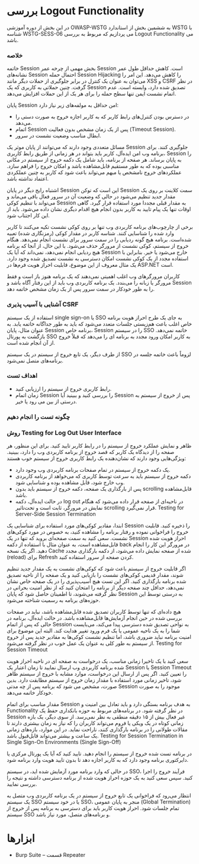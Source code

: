 # بررسی Logout Functionality

در این بخش از دوره آموزشی OWASP-WSTG به ششمین بخش از استاندارد WSTG با شناسه WSTG-SESS-06 می پردازیم که مربوط به بررسی Logout Functionality می باشد.

### خلاصه


خاتمه Session بخش مهمی از چرخه عمر Session است. کاهش حداقل طول عمر نشانه‌های Session احتمال حمله Session Hijacking را کاهش می‌دهد. این امر را می‌توان به عنوان یک کنترل در برابر جلوگیری از حملات دیگر مانند XSS و CSRF در نظر گرفت. چنین حملاتی به کاربری که یک Session تصدیق شده دارد، وابسته است. عدم اتمام نشست ایمن تنها سطح حمله را برای هر یک از این حملات افزایش می‌دهد.

پایان Session امن حداقل به مولفه‌های زیر نیاز دارد:

* در دسترس بودن کنترل‌های رابط کاربر که به کاربر اجازه خروج به صورت دستی را می‌دهد.
* اتمام Session پس از یک زمان مشخص بدون فعالیت (‏Timeout Session)‏.
* ابطال مناسب وضعیت نشست در سرور.

مسائل متعددی وجود دارند که می‌توانند از پایان موثر یک Session جلوگیری کنند. برای برنامه وب امن ایده‌آل، کاربر باید بتواند در هر زمانی از طریق رابط کاربری، Session را به پایان برساند. هر صفحه‌ از برنامه، باید شامل یک دکمه خروج از سیستم در مکانی مناسبی بوده که به طور مستقیم قابل‌مشاهده باشد و امکان خروج را فراهم سازد. عملکردهای خروج نامشخص یا مبهم می‌تواند باعث شود که کاربر به چنین عملکردی اعتماد نداشته باشد.

اشتباه رایج دیگر در پایان Session این است که توکن Session سمت کلاینت بر روی یک مقدار جدید تنظیم می‌شود در حالی که وضعیت آن در سرور فعال باقی می‌ماند و می‌تواند با تنظیم کوکی Session به مقدار قبلی مجددا مورد استفاده قرار گیرد. گاهی اوقات تنها یک پیام تایید به کاربر بدون انجام هیچ اقدام دیگری نشان داده می‌شود. باید از این کار اجتناب شود.

برخی از چارچوب‌های برنامه کاربردی وب تنها بر روی کوکی نشست تکیه می‌کنند تا کاربر وارد شده را شناسایی کنند. شناسه کاربر در مقدار کوکی (‏رمزنگاری شده)‏ تعبیه شده‌است. برنامه هیچ گونه ردیابی را در سمت سرور برای نشست انجام نمی‌دهد. هنگام خروج از سیستم، کوکی نشست از مرورگر حذف می‌شود. با این حال، از آنجا که برنامه هیچ ردیابی انجام نمی‌دهد، نمی‌داند که آیا یک Session خارج می‌شود یا خیر. بنابراین با استفاده مجدد از یک کوکی نشست امکان دسترسی به نشست تصدیق شده وجود دارد. یک مثال معروف از این موضوع، قابلیت احراز هویت فرم‌ها در ASP.NET است.

کاربران مرورگرهای وب اغلب اهمیتی نمی‌دهند که یک برنامه هنوز باز است و فقط مرورگر یا زبانه را می‌بندد. یک برنامه کاربردی وب باید از این رفتار آگاه باشد و Session را به طور خودکار در سمت سرور پس از یک زمان مشخص خاتمه دهد.

### آشنایی با آسیب پذیری CSRF

استفاده از یک سیستم single sign-on یا SSO به جای یک طرح احراز هویت برنامه خاص اغلب باعث هم‌زیستی جلسات متعدد می‌شود که باید به طور جداگانه خاتمه یابد. به عنوان مثال، پایان Session برنامه خاص، Session را در سیستم SSO خاتمه نمی‌دهد. بازگشت به پورتال SSO به کاربر امکان ورود مجدد به برنامه ای را می‌دهد که قبلاً خروج از آن انجام شده است.

از طرف دیگر، یک تابع خروج از سیستم در یک سیستم SSO لزوماً باعث خاتمه جلسه در برنامه‌های متصل نمی‌شود.

### اهداف تست

* رابط کاربری خروج از سیستم را ارزیابی کنید.
* زمان اتمام Session را بررسی کنید و ببینید آیا Session پس از خروج از سیستم به درستی از بین می رود یا خیر.

### چگونه تست را انجام دهیم
### روش Testing for Log Out User Interface

ظاهر و نمایش عملکرد خروج از سیستم را در رابط کاربر تایید کنید. برای این منظور، هر صفحه را از دیدگاه یک کاربر که قصد خروج از برنامه کاربردی وب را دارد، ببینید.
ویژگی‌هایی وجود دارند که نشان‌دهنده یک رابط کاربری خروج از سیستم خوب هستند:

* یک دکمه خروج از سیستم در تمام صفحات برنامه کاربردی وب وجود دارد.
* دکمه خروج از سیستم باید به سرعت توسط کاربری که می‌خواهد از برنامه کاربردی وب خارج شود، قابل مشاهده بوده و شناسایی شود.
* پس از بارگذاری یک صفحه، دکمه خروج از سیستم باید بدون scrolling قابل‌مشاهده باشد.
* در حالت ایده‌آل، دکمه log out در ناحیه‌ای از صفحه قرار داده می‌شود که هنگام نمایش در مرورگر، ثابت است و تحت‌تاثیر scrolling قرار نمی‌گیرد.
Testing for Server-Side Session Termination

ابتدا، مقادیر کوکی‌های مورد استفاده برای شناسایی یک Session را ذخیره کنید. قابلیت خروج را فراخوانی نموده و رفتار برنامه را مشاهده کنید، به خصوص در مورد کوکی‌های نشست. سعی کنید به سمت صفحه‌ای بروید که تنها در یک Session احراز هویت شده قابل‌مشاهده است، به عنوان مثال با استفاده از دکمه back در مرورگر این کار را انجام دهید. اگر یک نسخه Cache شده از صفحه نمایش داده می‌شود، از دکمه بارگذاری مجدد (reload) برای Refresh کردن صفحه از سرور استفاده کنید.

اگر قابلیت خروج از سیستم باعث شود که کوکی‌های نشست به یک مقدار جدید تنظیم شوند، مقدار قدیمی کوکی‌های نشست را بازیابی کنید و یک صفحه را از ناحیه تصدیق شده برنامه بارگذاری کنید. اگر این تست هیچ آسیب‌پذیری را در یک صفحه خاص نشان نمی‌دهد، حداقل چند صفحه دیگر از برنامه را امتحان کنید که از نظر امنیت بحرانی در نظر گرفته می‌شوند، تا اطمینان حاصل شود که پایان Session به درستی توسط این حوزه‌های برنامه به رسمیت شناخته می‌شود.

هیچ داده‌ای که تنها توسط کاربران تصدیق شده قابل‌مشاهده باشد، نباید در صفحات بررسی شده در حین انجام آزمایش‌ها قابل‌مشاهده باشد. در حالت ایده‌آل، برنامه در حالی که پس از اتمام Session به نواحی تصدیق شده دسترسی پیدا می‌کند، می‌بایست شما را به یک ناحیه عمومی یا یک فرم ورود تغییر هدایت کند. البته این موضوع برای امنیت برنامه نباید ضروری باشد، اما تنظیم نشست کوکی‌ها به مقادیر جدید پس از خروج از سیستم به طور کلی به عنوان یک عمل خوب در نظر گرفته می‌شود.
Testing for Session Timeout

سعی کنید با یک تاخیرا زمانی مناسب، یک درخواست به صفحه ای در ناحیه احراز هویت شده برنامه کاربردی وب ارسال نمایید تا زمان اعتبار یک Session یا Session Timeout را تعیین کنید. اگر پس از ارسال این درخواست، موارد مشابه با خروج از سیستم ظاهر شود، تاخیر زمانی مورد استفاده با مقدار زمان خروج از سیستم مطابقت دارد. بدین صورت، مشخص می شود که برنامه پس از چه مدتی Session موجود را به صورت خودکار خاتمه می‌دهد.

مقدار مناسب برای اتمام Session به هدف برنامه بستگی دارد و باید تعادل بین امنیت و Functionality در نظر گرفته شود. در برنامه‌های مربوط به حوزه بانکداری حفظ یک Session غیر فعال بیش از ۱۵ دقیقه منطقی به نظر نمی‌رسد. از سوی دیگر، یک بازه زمانی کوتاه در یک ویکی یا فروم می‌تواند کاربران را که نیاز به زمان بیشتری دارند تا مقالات طولانی را در برنامه بارگذاری کنند، ناراحت نماید. در این موارد، بازه‌های زمانی یک ساعت و بیشتر می‌تواند قابل‌قبول باشد.
Testing for Session Termination in Single Sign-On Environments (Single Sign-Off)

در برنامه تست شده خروج از سیستم را انجام دهید. تایید کنید که آیا یک پورتال مرکزی یا دایرکتوری برنامه وجود دارد که به کاربر اجازه دهد تا بدون تایید هویت وارد برنامه شود.

در حالی که وارد برنامه مورد آزمایش شده اید، در سیستم SSO، فرآیند خروج را اجرا کنید. سپس سعی کنید به یک حوزه احراز هویت شده از برنامه دسترسی داشته و نتیجه را بررسی نمایید.

انتظار می‌رود که فراخوانی یک تابع خروج از سیستم در یک برنامه کاربردی وب متصل به یک سیستم SSO یا در خود سیستم SSO، منجر به پایان عمومی (Global Termination) تمام جلسات شود. احراز هویت کاربر باید برای دسترسی به برنامه پس از خروج از سیستم SSO و برنامه‌های متصل، مورد نیاز باشد.

# ابزارها

* Burp Suite – قسمت Repeater
